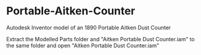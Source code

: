 # Portable-Aitken-Counter
Autodesk Inventor model of an 1890 Portable Aitken Dust Counter

Extract the Modelled Parts folder and "Aitken Portable Dust Counter.iam" to the same folder and open "Aitken Portable Dust Counter.iam"
